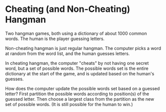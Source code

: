 Cheating (and Non-Cheating) Hangman
===================

Two hangman games, both using a dictionary of about 1000 common words. The human is the player guessing letters.

Non-cheating hangman is just regular hangman. The computer picks a word at random from the word list, and the human guesses letters.

In cheating hangman, the computer "cheats" by not having one secret word, but a set of possible words. The possible words set is the entire dictionary at the start of the game, and is updated based on the human's guesses.

How does the computer update the possible words set based on a guessed letter? First partition the possible words according to position(s) of the guessed letter. Then choose a largest class from the partition as the new set of possible words. (It is still possible for the human to win.)